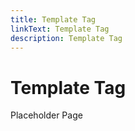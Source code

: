 ```yaml
---
title: Template Tag
linkText: Template Tag
description: Template Tag
---
```


# Template Tag

Placeholder Page
